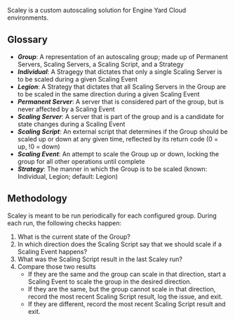 Scaley is a custom autoscaling solution for Engine Yard Cloud environments.

## Glossary ##

* ***Group***: A representation of an autoscaling group; made up of Permanent Servers, Scaling Servers, a Scaling Script, and a Strategy
* ***Individual***: A Stragegy that dictates that only a single Scaling Server is to be scaled during a given Scaling Event
* ***Legion***: A Strategy that dictates that all Scaling Servers in the Group are to be scaled in the same direction during a given Scaling Event
* ***Permanent Server***: A server that is considered part of the group, but is never affected by a Scaling Event
* ***Scaling Server***: A server that is part of the group and is a candidate for state changes during a Scaling Event
* ***Scaling Script***: An external script that determines if the Group should be scaled up or down at any given time, reflected by its return code (0 = up, !0 = down)
* ***Scaling Event***: An attempt to scale the Group up or down, locking the group for all other operations until complete
* ***Strategy***: The manner in which the Group is to be scaled (known: Individual, Legion; default: Legion)

## Methodology ##

Scaley is meant to be run periodically for each configured group. During each run, the following checks happen:

1. What is the current state of the Group?
2. In which direction does the Scaling Script say that we should scale if a Scaling Event happens?
3. What was the Scaling Script result in the last Scaley run?
4. Compare those two results
    * If they are the same and the group can scale in that direction, start a Scaling Event to scale the group in the desired direction.
    * If they are the same, but the group cannot scale in that direction, record the most recent Scaling Script result, log the issue, and exit.
    * If they are different, record the most recent Scaling Script result and exit.

